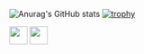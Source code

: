 

![Anurag's GitHub stats](https://github-readme-stats.vercel.app/api?username=MikhailovDaniil&show_icons=true&theme=tokyonight)
[![trophy](https://github-profile-trophy.vercel.app/?username=MikhailovDaniil&theme=tokyonight&title=Commit,Repositories)](https://github.com/ryo-ma/github-profile-trophy)



[<img height="32" width="32" src="https://cdn.jsdelivr.net/npm/simple-icons@v6/icons/vk.svg" />](https://vk.com/daniilmih)
[<img height="32" width="32" src="https://cdn.jsdelivr.net/npm/simple-icons@v6/icons/maildotru.svg" />](mailto:d.mih.03@mail.ru)




<!--
**MikhailovDaniil/MikhailovDaniil** is a ✨ _special_ ✨ repository because its `README.md` (this file) appears on your GitHub profile.

Here are some ideas to get you started:

- 🔭 I’m currently working on ...
- 🌱 I’m currently learning ...
- 👯 I’m looking to collaborate on ...
- 🤔 I’m looking for help with ...
- 💬 Ask me about ...
- 📫 How to reach me: ...
- 😄 Pronouns: ...
- ⚡ Fun fact: ...
-->
